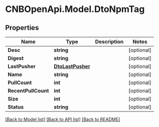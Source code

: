 # CNBOpenApi.Model.DtoNpmTag

## Properties

Name | Type | Description | Notes
------------ | ------------- | ------------- | -------------
**Desc** | **string** |  | [optional] 
**Digest** | **string** |  | [optional] 
**LastPusher** | [**DtoLastPusher**](DtoLastPusher.md) |  | [optional] 
**Name** | **string** |  | [optional] 
**PullCount** | **int** |  | [optional] 
**RecentPullCount** | **int** |  | [optional] 
**Size** | **int** |  | [optional] 
**Status** | **string** |  | [optional] 

[[Back to Model list]](../../README.md#documentation-for-models) [[Back to API list]](../../README.md#documentation-for-api-endpoints) [[Back to README]](../../README.md)

